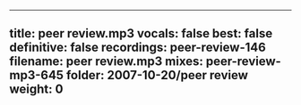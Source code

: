 
---
title: peer review.mp3
vocals: false
best: false
definitive: false
recordings: peer-review-146
filename: peer review.mp3
mixes: peer-review-mp3-645
folder: 2007-10-20/peer review
weight: 0
---
